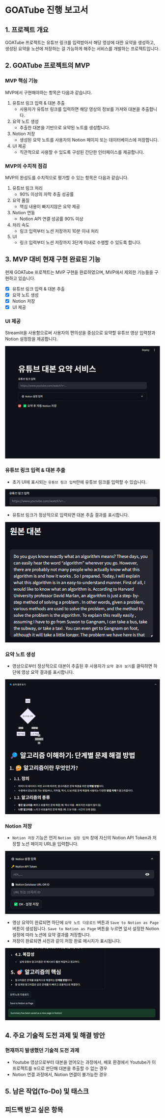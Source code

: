 # GOATube 진행 보고서

## 1. 프로젝트 개요

GOATube 프로젝트는 유튜브 링크를 입력받아서 해당 영상에 대한 요약을 생성하고, 생성된 요약을 노션에 저장하는 걸 가능하게 해주는 서비스를 개발하는 프로젝트입니다.

## 2. GOATube 프로젝트의 MVP

### MVP 핵심 기능

MVP에서 구현해야하는 항목은 다음과 같습니다.

1. 유튜브 링크 입력 & 대본 추출
    - 사용자가 유튜브 링크를 입력하면 해당 영상의 정보를 가져와 대본을 추출합니다.
3. 요약 노트 생성
    - 추출한 대본을 기반으로 요약된 노트를 생성합니다.
4. Notion 저장
    - 생성된 요약 노트를 사용자의 Notion 페이지 또는 데이터베이스에 저장합니다.
5. UI 제공
    - 직관적으로 사용할 수 있도록 구성된 간단한 인터페이스를 제공합니다.

### MVP의 수치적 점검

MVP의 완성도를 수치적으로 평가할 수 있는 항목은 다음과 같습니다.

1. 유튜브 링크 처리
    - 90% 이상의 자막 추출 성공률
2. 요약 품질
    - 핵심 내용이 빠지지않은 요약 제공
3. Notion 연동
    - Notion API 연결 성공률 90% 이상
4. 처리 속도
    - 링크 입력부터 노션 저장까지 10분 이내 처리
5. UI
    - 링크 입력부터 노션 저장까지 3단계 이내로 수행할 수 있도록 합니다.

## 3. MVP 대비 현재 구현 완료된 기능

현재 GOATube 프로젝트는 MVP 구현을 완료하였으며, MVP에서 제외한 기능들을 구현하고 있습니다.

- [x] 유튜브 링크 입력 & 대본 추출
- [x] 요약 노트 생성
- [x] Notion 저장
- [x] UI 제공

### UI 제공

Streamlit을 사용함으로써 사용자의 편의성을 중심으로 요약할 유튜브 영상 입력창과 Notion 설정창을 제공합니다.

![초기 UI](./attachment/report_ui.png)

### 유튜브 링크 입력 & 대본 추출

- 초기 UI에 표시되는 `유튜브 링크 입력`란에 유튜브 링크를 입력할 수 있습니다.

![Youtube 링크 입력](./attachment/report_youtube-link-input.png)

- 유튜브 링크가 정상적으로 입력되면 대본 추출 결과를 표시합니다.

![대본 추출 결과](./attachment/report_script-output.png)


### 요약 노트 생성

- 영상으로부터 정상적으로 대본이 추출된 후 사용자가 `요약 결과 보기`를 클릭하면 하단에 영상 요약 결과를 표시합니다.

![Youtube 영상 요약 결과](./attachment/report_youtube-summary-output.png)

### Notion 저장

- `Notion 저장` 기능은 먼저 `Notion 설정 입력` 창에 자신의 Notion API Token과 저장할 노션 페이지 URL을 입력합니다.

![Notion 설정 입력](./attachment/report_notion-config-input.png)

- 영상 요약이 완료되면 하단에 `요약 노트 다운로드` 버튼과 `Save to Notion as Page` 버튼이 생성됩니다. `Save to Notion as Page` 버튼을 누르면 앞서 설정한 Notion 설정에 따라 노션에 요약 결과를 저장합니다.
- 저장이 완료되면 사진과 같이 저장 완료 메시지가 표시됩니다.

![Notion 저장](./attachment/report_notion-save.png)

## 4. 주요 기술적 도전 과제 및 해결 방안

### 현재까지 발생했던 기술적 도전 과제

- Youtube 영상으로부터 대본을 얻어오는 과정에서, 배포 환경에서 Youtube가 이 프로젝트를 `봇`으로 판단해 대본을 추출할 수 없는 경우
- Notion 연결 과정에서, Notion 연결이 불가능한 경우

## 5. 남은 작업(To-Do) 및 태스크



## 피드백 받고 싶은 항목



